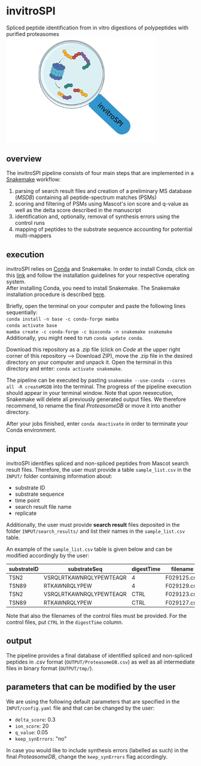 # invitroSPI
Spliced peptide identification from in vitro digestions of polypeptides with purified proteasomes
<img src="invitroSPI.png" width="400">

## overview
The invitroSPI pipeline consists of four main steps that are implemented in a [Snakemake](https://snakemake.readthedocs.io/en/stable/) workflow:
1. parsing of search result files and creation of a preliminary MS database (*MSDB*) containing all peptide-spectrum matches (PSMs)
2. scoring and filtering of PSMs using Mascot's ion score and q-value as well as the delta score described in the manuscript
3. identification and, optionally, removal of synthesis errors using the control runs
4. mapping of peptides to the substrate sequence accounting for potential multi-mappers

## execution
invitroSPI relies on [Conda](https://docs.conda.io/en/latest/) and Snakemake.
In order to install Conda, click on this [link](https://docs.conda.io/en/latest/miniconda.html) and follow the installation guidelines for your respective operating system.  
After installing Conda, you need to install Snakemake. The Snakemake installation procedure is described [here](https://snakemake.readthedocs.io/en/stable/getting_started/installation.html).

Briefly, open the terminal on your computer and paste the following lines sequentially:  
`conda install -n base -c conda-forge mamba`  
`conda activate base`  
`mamba create -c conda-forge -c bioconda -n snakemake snakemake`  
Additionally, you might need to run `conda update conda`.

Download this repository as a .zip file (click on *Code* at the upper right corner of this repository --> Download ZIP), move the .zip file in the desired directory on your computer and unpack it.
Open the terminal in this directory and enter: `conda activate snakemake`.

The pipeline can be executed by pasting `snakemake --use-conda --cores all -R createMSDB` into the terminal. The progress of the pipeline execution should appear in your terminal window.
Note that upon reexecution, Snakemake will delete all previously generated output files. We therefore recommend, to rename the final *ProteasomeDB* or move it into another directory.

After your jobs finished, enter `conda deactivate` in order to terminate your Conda environment.

## input
invitroSPI identifies spliced and non-spliced peptides from Mascot search result files. Therefore, the user must provide a table `sample_list.csv` in the `INPUT/` folder containing information about:
- substrate ID
- substrate sequence
- time point
- search result file name
- replicate

Additionally, the user must provide **search result** files deposited in the folder `INPUT/search_results/` and list their names in the `sample_list.csv` table.

An example of the `sample_list.csv` table is given below and can be modified accordingly by the user:

| substrateID | substrateSeq | digestTime | filename | replicate |
| ----- | ----- | ----- | ----- | ----- |
| TSN2 | VSRQLRTKAWNRQLYPEWTEAQR | 4 | F029125.csv | 1 |
| TSN89 |	RTKAWNRQLYPEW	| 4	| F029129.csv |	1 |
| TSN2 | VSRQLRTKAWNRQLYPEWTEAQR |	CTRL |	F029123.csv |	1 |
| TSN89 |	RTKAWNRQLYPEW |	CTRL |	F029127.csv |	1 |

Note that also the filenames of the control files must be provided. For the control files, put `CTRL` in the `digestTime` column.


## output
The pipeline provides a final database of identified spliced and non-spliced peptides in .csv format (`OUTPUT/ProteasomeDB.csv`) as well as all intermediate files in binary format (`OUTPUT/tmp/`).


## parameters that can be modified by the user
We are using the following default parameters that are specified in the `INPUT/config.yaml` file and that can be changed by the user:
- `delta_score`: 0.3
- `ion_score`: 20
- `q_value`: 0.05
- `keep_synErrors`: "no"

In case you would like to include synthesis errors (labelled as such) in the final *ProteasomeDB*, change the `keep_synErrors` flag accordingly.
